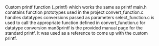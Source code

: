 Custom printf function (_printf) which works the same as printf
main.h conatains function prototypes used in the project
convert_function.c handles datatypes conversions passed as parameters
select_function.c  is used to call the appropriate function defined in convert_function.c for datatype conversion 
man3printf is the provided manual page for the standard printf. It was used as a reference to come up with the custom printf.
